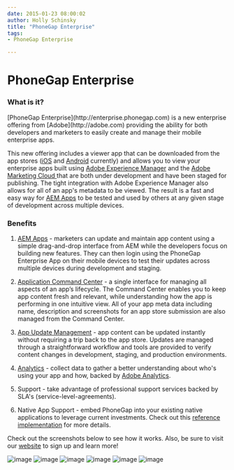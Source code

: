 ```yaml
---
date: 2015-01-23 08:00:02
author: Holly Schinsky
title: "PhoneGap Enterprise"
tags:
- PhoneGap Enterprise

---
```


<h1>PhoneGap Enterprise</h1>

<h3>What is it?</h3>
[PhoneGap Enterprise](http://enterprise.phonegap.com) is a new enterprise offering from [Adobe](http://adobe.com) providing the ability for both developers and marketers to easily create and manage their mobile enterprise apps. 

This new offering includes a viewer app that can be downloaded from the app stores ([iOS](https://appsto.re/us/mMWh3.i) and [Android](https://play.google.com/store/apps/details?id=com.adobe.pge.appviewer) currently) and allows you to view your enterprise apps built using [Adobe Experience Manager](http://docs.adobe.com/docs/en/cq/current/exploring/introduction.html) and the [Adobe Marketing Cloud ](http://www.adobe.com/solutions/digital-marketing.html) that are both under development and have been staged for publishing. The tight integration with Adobe Experience Manager also allows for all of an app's metadata to be viewed. The result is a fast and easy way for [AEM Apps](http://www.adobe.com/solutions/web-experience-management/mobile-apps-engagement.html) to be tested and used by others at any given stage of development across multiple devices. 

<h3>Benefits</h3>

1. [AEM Apps](http://www.adobe.com/solutions/web-experience-management/mobile-apps-engagement.html) - marketers can update and maintain app content using a simple drag-and-drop interface from AEM while the developers focus on building new features. They can then login using the PhoneGap Enterprise App on their mobile devices to test their updates across multiple devices during development and staging.

2. [Application Command Center](http://docs.adobe.com/docs/en/aem/6-0/develop/mobile/apps/managing-aem-mobile-apps.html) - a single interface for managing all aspects of an app’s lifecycle. The Command Center enables you to keep app content fresh and relevant, while understanding how the app is performing in one intuitive view. All of your app meta data including name, description and screenshots for an app store submission are also managed from the Command Center.

3. [App Update Management](http://docs.adobe.com/docs/en/aem/6-0/develop/mobile/apps/managing-aem-mobile-apps.html#ContentSync%20Packages%20Tile) - app content can be updated instantly without requiring a trip back to the app store. Updates are managed through a straightforward workflow and tools are provided to verify content changes in development, staging, and production environments.


4. [Analytics](http://www.adobe.com/solutions/digital-analytics.html) - collect data to gather a better understanding about who's using your app and how, backed by [Adobe Analytics](http://www.adobe.com/solutions/digital-analytics.html). 

5. Support - take advantage of professional support services backed by SLA's (service-level-agreements).

6. Native App Support - embed PhoneGap into your existing native applications to leverage current investments. Check out this [reference implementation](https://github.com/Adobe-Marketing-Cloud/app-sample-android-phonegap) for more details.


Check out the screenshots below to see how it works. Also, be sure to visit our [website](http://enterprise.phonegap.com) to sign up and learn more!

![image](/blog/uploads/2015-01/main.png) 
![image](/blog/uploads/2015-01/app-list.png) ![image](/blog/uploads/2015-01/app-info.png) ![image](/blog/uploads/2015-01/app-running.png) 
![image](/blog/uploads/2015-01/download.png) 
![image](/blog/uploads/2015-01/apps-command-center.png) 
